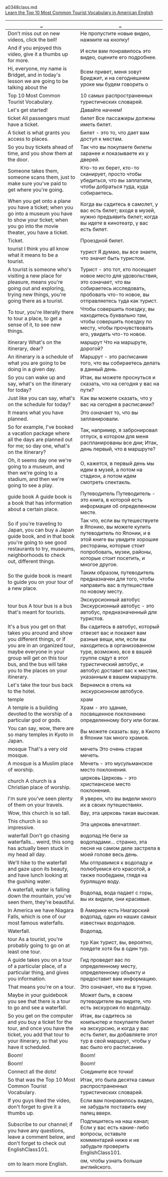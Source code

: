 a0348class.md    
[Learn the Top 10 Most Common Tourist Vocabulary in American English](https://www.youtube.com/watch?v=fKZorzBW1b0)  





_|_
--|--
Don’t miss out on new videos, click the bell!|Не пропустите новые видео, нажмите на кнопку!
And if you enjoyed this video, give it a thumbs up for more.|И если вам понравилось это видео, оцените его подробнее.
Hi, everyone, my name is Bridget, and in today's lesson we are going to be talking about the|Всем привет, меня зовут Бриджит, и на сегодняшнем уроке мы будем говорить о
Top 10 Most Common Tourist Vocabulary.|10 самых распространенных туристических словарей.
Let's get started!|Давайте начнем!
ticket All passengers must have a ticket.|билет Все пассажиры должны иметь билет.
A ticket is what grants you access to places.|Билет - это то, что дает вам доступ к местам.
So you buy tickets ahead of time, and you show them at the door.|Так что вы покупаете билеты заранее и показываете их у дверей.
Someone takes them, someone scans them, just to make sure you've paid to get where you're going.|Кто-то их берет, кто-то сканирует, просто чтобы убедиться, что вы заплатили, чтобы добраться туда, куда собираетесь.
When you get onto a plane you have a ticket; when you go into a museum you have to show your ticket; when you go into the movie theater, you have a ticket.|Когда вы садитесь в самолет, у вас есть билет; входя в музей, нужно предъявить билет; когда вы идете в кинотеатр, у вас есть билет.
Ticket.|Проездной билет.
tourist I think you all know what it means to be a tourist.|турист Я думаю, вы все знаете, что значит быть туристом.
A tourist is someone who's visiting a new place for pleasure, means you're going out and exploring, trying new things, you're going there as a tourist.|Турист - это тот, кто посещает новое место для удовольствия, это означает, что вы собираетесь исследовать, пробовать что-то новое, вы отправляетесь туда как турист.
To tour, you're literally there to tour a place, to get a sense of it, to see new things.|Чтобы совершить поездку, вы находитесь буквально там, чтобы совершить поездку по месту, чтобы прочувствовать его, увидеть что-то новое.
itinerary What's on the itinerary, dear?|маршрут Что на маршруте, дорогой?
An itinerary is a schedule of what you are going to be doing in a given day.|Маршрут - это расписание того, что вы собираетесь делать в данный день.
So you can wake up and say, what's on the itinerary for today?|Итак, вы можете проснуться и сказать, что на сегодня у вас на пути?
Just like you can say, what's on the schedule for today?|Как вы можете сказать, что у вас на сегодня в расписании?
It means what you have planned.|Это означает то, что вы запланировали.
So for example, I've booked a vacation package where all the days are planned out for me; so day one, what's on the itinerary?|Так, например, я забронировал отпуск, в котором для меня распланированы все дни; Итак, день первый, что в маршруте?
Oh, it seems day one we're going to a museum, and then we're going to a stadium, and then we're going to see a play.|О, кажется, в первый день мы идем в музей, а потом на стадион, а потом идем смотреть спектакль.
guide book A guide book is a book that has information about a certain place.|Путеводитель Путеводитель - это книга, в которой есть информация об определенном месте.
So if you're traveling to Japan, you can buy a Japan guide book, and in that book you're going to see good restaurants to try, museums, neighborhoods to check out, different things.|Так что, если вы путешествуете в Японию, вы можете купить путеводитель по Японии, и в этой книге вы увидите хорошие рестораны, которые стоит попробовать, музеи, районы, которые стоит посетить, и многое другое.
So the guide book is meant to guide you on your tour of a new place.|Таким образом, путеводитель предназначен для того, чтобы направить вас в путешествие по новому месту.
tour bus A tour bus is a bus that's meant for tourists.|Экскурсионный автобус Экскурсионный автобус - это автобус, предназначенный для туристов.
It's a bus you get on that takes you around and show you different things, or if you are in an organized tour, maybe everyone in your group will get on this tour bus, and the bus will take you to the places on your itinerary.|Вы садитесь в автобус, который отвезет вас и покажет вам разные вещи, или, если вы находитесь в организованном туре, возможно, все в вашей группе сядут в этот туристический автобус, и автобус доставит вас к местам, указанным в вашем маршруте.
Let's take the tour bus back to the hotel.|Вернемся в отель на экскурсионном автобусе.
temple|храм
A temple is a building devoted to the worship of a particular god or gods.|Храм - это здание, посвященное поклонению определенному богу или богам.
You can say, wow, there are so many temples in Kyoto in Japan.|Вы можете сказать: вау, в Киото в Японии так много храмов.
mosque That's a very old mosque.|мечеть Это очень старая мечеть.
A mosque is a Muslim place of worship.|Мечеть - это мусульманское место поклонения.
church A church is a Christian place of worship.|церковь Церковь - это христианское место поклонения.
I'm sure you've seen plenty of them on your travels.|Я уверен, что вы видели много их в своих путешествиях.
Wow, this church is so tall.|Вау, эта церковь такая высокая.
This church is so impressive.|Эта церковь впечатляет.
waterfall Don't go chasing waterfalls… weird, this song has actually been stuck in my head all day.|водопад Не беги за водопадами… странно, эта песня на самом деле застряла в моей голове весь день.
We'll hike to the waterfall and gaze upon its beauty, and have lunch looking at the gushing water.|Мы отправимся к водопаду и полюбуемся его красотой, а также пообедаем, глядя на бурлящую воду.
A waterfall, water is falling down the mountain, you've seen them, they're beautiful.|Водопад, вода падает с горы, вы их видели, они красивые.
In America we have Niagara Falls, which is one of our most famous waterfalls.|В Америке есть Ниагарский водопад, один из наших самых известных водопадов.
Waterfall.|Водопад.
tour As a tourist, you're probably going to go on at least one tour.|тур Как турист, вы, вероятно, поедете хотя бы в один тур.
A guide takes you on a tour of a particular place, of a particular thing, and gives you information.|Гид проведет вас по определенному месту, определенному объекту и предоставит вам информацию.
That means you're on a tour.|Это означает, что вы в турне.
Maybe in your guidebook you see that there is a tour to go and see a waterfall.|Может быть, в своем путеводителе вы видите, что есть экскурсия по водопаду.
So you get on the computer and you buy a ticket for the tour, and once you have the ticket, you add that tour to your itinerary, so that you have it scheduled.|Итак, вы садитесь за компьютер и покупаете билет на экскурсию, и когда у вас есть билет, вы добавляете этот тур в свой маршрут, чтобы у вас было его расписание.
Boom!|Boom!
Boom!|Boom!
Connect all the dots!|Соедините все точки!
So that was the Top 10 Most Common Tourist Vocabulary.|Итак, это была десятка самых распространенных туристических словарей.
If you guys liked the video, don't forget to give it a thumbs up.|Если вам понравилось видео, не забудьте поставить ему палец вверх.
Subscribe to our channel; if you have any questions, leave a comment below, and don't forget to check out EnglishClass101.|Подпишитесь на наш канал; Если у вас есть какие-либо вопросы, оставьте комментарий ниже и не забудьте проверить EnglishClass101.
om to learn more English.|ом, чтобы узнать больше английского.
